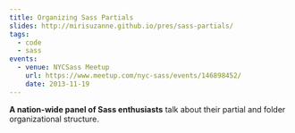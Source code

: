 ```yaml
---
title: Organizing Sass Partials
slides: http://mirisuzanne.github.io/pres/sass-partials/
tags:
  - code
  - sass
events:
  - venue: NYCSass Meetup
    url: https://www.meetup.com/nyc-sass/events/146898452/
    date: 2013-11-19
---
```


**A nation-wide panel of Sass enthusiasts**
talk about their partial and folder organizational structure.
